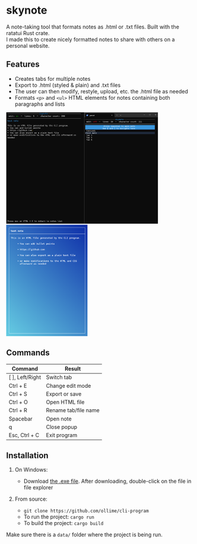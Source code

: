 # skynote

A note-taking tool that formats notes as .html or .txt files.
Built with the ratatui Rust crate.\
I made this to create nicely formatted notes to share with others on a personal website.

## Features

- Creates tabs for multiple notes
- Export to .html (styled & plain) and .txt files
- The user can then modify, restyle, upload, etc. the .html file as needed
- Formats `<p>` and `<ul>` HTML elements for notes containing both paragraphs and lists

<img src="assets/cli.png" alt="CLI program preview" style="height:300px;" /><img src="assets/tabs.png" alt="CLI program preview" style="height:300px;" /><img src="assets/html.png" alt="HTML result preview" style="height:300px;" />

## Commands

| Command         | Result               |
| --------------- | -------------------- |
| [ ], Left/Right | Switch tab           |
| Ctrl + E        | Change edit mode     |
| Ctrl + S        | Export or save       |
| Ctrl + O        | Open HTML file       |
| Ctrl + R        | Rename tab/file name |
| Spacebar        | Open note            |
| q               | Close popup          |
| Esc, Ctrl + C   | Exit program         |

## Installation

1. On Windows:

   - Download [the .exe file](https://github.com/ollime/cli-program/raw/main/skynote.exe). After downloading, double-click on the file in file explorer

2. From source:
   - `git clone https://github.com/ollime/cli-program`
   - To run the project: `cargo run`
   - To build the project: `cargo build`

Make sure there is a `data/` folder where the project is being run.

